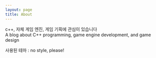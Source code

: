 ```yaml
---
layout: page
title: About
---
```


c++, 자체 게임 엔진, 게임 기획에 관심이 있습니다  
A blog about C++ programming, game engine development, and game design  

사용된 테마 : no style, please!